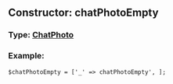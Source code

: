 ## Constructor: chatPhotoEmpty  



### Type: [ChatPhoto](../types/ChatPhoto.md)

### Example:


```
$chatPhotoEmpty = ['_' => chatPhotoEmpty', ];
```